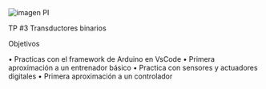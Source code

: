 <img src="C:\Users\Usuario\Documents\ISPC\Proyecto Integrador 1" alt="imagen PI">

TP #3 Transductores binarios

Objetivos

• Practicas con el framework de Arduino en VsCode
• Primera aproximación a un entrenador básico
• Practica con sensores y actuadores digitales
• Primera aproximación a un controlador